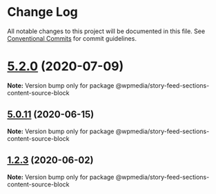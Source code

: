 # Change Log

All notable changes to this project will be documented in this file.
See [Conventional Commits](https://conventionalcommits.org) for commit guidelines.

# [5.2.0](https://github.com/WPMedia/fusion-news-theme-blocks/compare/v5.2.0-beta.0...v5.2.0) (2020-07-09)

**Note:** Version bump only for package @wpmedia/story-feed-sections-content-source-block





## [5.0.11](https://github.com/WPMedia/fusion-news-theme-blocks/compare/v5.0.11-beta.0...v5.0.11) (2020-06-15)

**Note:** Version bump only for package @wpmedia/story-feed-sections-content-source-block





## [1.2.3](https://github.com/WPMedia/fusion-news-theme-blocks/compare/@wpmedia/story-feed-sections-content-source-block@1.2.3-beta.0...@wpmedia/story-feed-sections-content-source-block@1.2.3) (2020-06-02)

**Note:** Version bump only for package @wpmedia/story-feed-sections-content-source-block
